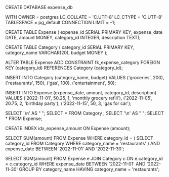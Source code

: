 CREATE DATABASE expense_db

  WITH OWNER = postgres 
  LC_COLLATE = 'C.UTF-8' 
  LC_CTYPE = 'C.UTF-8' 
  TABLESPACE = pg_default 
  CONNECTION LIMIT = -1;

  CREATE TABLE Expense (
  expense_id SERIAL PRIMARY KEY,
  expense_date DATE, 
  amount MONEY, 
  category_id INTEGER, 
  description TEXT);

  CREATE TABLE Category (
  category_id SERIAL PRIMARY KEY,
  category_name VARCHAR(20), 
  budget MONEY
);

ALTER TABLE Expense 
ADD CONSTRAINT fk_expense_category 
FOREIGN KEY (category_id) REFERENCES Category (category_id);


INSERT INTO Category (category_name, budget) VALUES 
('groceries', 200), 
('restaurants', 150), 
('gas', 100), 
('entertainment', 50);

INSERT INTO Expense (expense_date, amount, category_id, description) 
VALUES 
    ('2022-11-01', 50.25, 1, 'monthly grocery refill'), 
    ('2022-11-05', 20.75, 2, 'birthday party'), 
    ('2022-11-15', 50, 3, 'gas for car');


SELECT '\n' AS " ";
SELECT * FROM Category ;
SELECT '\n' AS " ";
SELECT * FROM Expense;


CREATE INDEX idx_expense_amount ON Expense (amount);


SELECT
  SUM(amount)
FROM
  Expense
WHERE
  category_id = (
    SELECT
      category_id
    FROM
      Category
    WHERE
      category_name = 'restaurants'
  )
  AND expense_date BETWEEN '2022-11-01' AND '2022-11-30';


SELECT
  SUM(amount)
FROM
  Expense e
  JOIN Category c ON e.category_id = c.category_id
WHERE
  expense_date BETWEEN '2022-11-01'
  AND '2022-11-30'
GROUP BY
  category_name
HAVING
  category_name = 'restaurants';